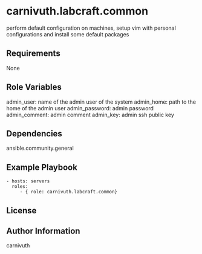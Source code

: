 carnivuth.labcraft.common
=========

perform default configuration on machines, setup vim with personal configurations and install some default packages

Requirements
------------

None

Role Variables
--------------

admin_user: name of the admin user of the system
admin_home: path to the home of the admin user
admin_password: admin password
admin_comment: admin comment
admin_key: admin ssh public key

Dependencies
------------

ansible.community.general

Example Playbook
----------------


    - hosts: servers
      roles:
         - { role: carnivuth.labcraft.common}

License
-------


Author Information
------------------

carnivuth
